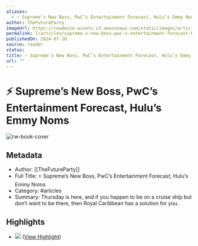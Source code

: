 ```yaml
---
aliases:
  - ⚡ Supreme’s New Boss, PwC’s Entertainment Forecast, Hulu’s Emmy Noms
author: TheFutureParty
imageUrl: https://readwise-assets.s3.amazonaws.com/static/images/article4.6bc1851654a0.png
permalink: l/articles/supreme-s-new-boss-pwc-s-entertainment-forecast-hulu-s-emmy-noms
publishedOn: 2024-07-18
source: reader
status: 
title: ⚡ Supreme’s New Boss, PwC’s Entertainment Forecast, Hulu’s Emmy Noms
url: ""
---
```

# ⚡ Supreme’s New Boss, PwC’s Entertainment Forecast, Hulu’s Emmy Noms

![rw-book-cover](https://readwise-assets.s3.amazonaws.com/static/images/article4.6bc1851654a0.png)

## Metadata

- Author: [[TheFutureParty]]
- Full Title: ⚡ Supreme’s New Boss, PwC’s Entertainment Forecast, Hulu’s Emmy Noms
- Category: #articles
- Summary: Thursday is here, and if you happen to be on a cruise ship but don’t want to be there, then Royal Caribbean has a solution for you.

## Highlights

- ![](https://media.beehiiv.com/cdn-cgi/image/fit=scale-down,format=auto,onerror=redirect,quality=80/uploads/asset/file/8bc2fa0f-5102-4103-b7d6-121c5960116b/supreme_july_18.jpg?t=1721268568) ([View Highlight](https://read.readwise.io/read/01j33872rbya7cjtayweefr1zw))
